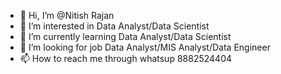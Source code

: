 - 👋 Hi, I’m @Nitish Rajan
- 👀 I’m interested in Data Analyst/Data Scientist 
- 🌱 I’m currently learning Data Analyst/Data Scientist
- 💞️ I’m looking for job Data Analyst/MIS Analyst/Data Engineer
- 📫 How to reach me through whatsup 8882524404

<!---
Nitish211/Nitish211 is a ✨ special ✨ repository because its `README.md` (this file) appears on your GitHub profile.
You can click the Preview link to take a look at your changes.
--->
